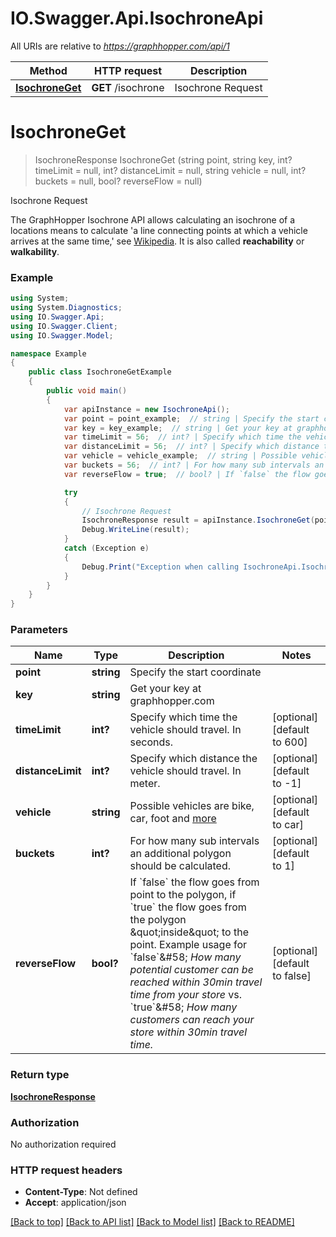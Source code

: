 # IO.Swagger.Api.IsochroneApi

All URIs are relative to *https://graphhopper.com/api/1*

Method | HTTP request | Description
------------- | ------------- | -------------
[**IsochroneGet**](IsochroneApi.md#isochroneget) | **GET** /isochrone | Isochrone Request


<a name="isochroneget"></a>
# **IsochroneGet**
> IsochroneResponse IsochroneGet (string point, string key, int? timeLimit = null, int? distanceLimit = null, string vehicle = null, int? buckets = null, bool? reverseFlow = null)

Isochrone Request

The GraphHopper Isochrone API allows calculating an isochrone of a locations means to calculate 'a line connecting points at which a vehicle arrives at the same time,' see [Wikipedia](http://en.wikipedia.org/wiki/Isochrone_map). It is also called **reachability** or **walkability**. 

### Example
```csharp
using System;
using System.Diagnostics;
using IO.Swagger.Api;
using IO.Swagger.Client;
using IO.Swagger.Model;

namespace Example
{
    public class IsochroneGetExample
    {
        public void main()
        {
            var apiInstance = new IsochroneApi();
            var point = point_example;  // string | Specify the start coordinate
            var key = key_example;  // string | Get your key at graphhopper.com
            var timeLimit = 56;  // int? | Specify which time the vehicle should travel. In seconds. (optional)  (default to 600)
            var distanceLimit = 56;  // int? | Specify which distance the vehicle should travel. In meter. (optional)  (default to -1)
            var vehicle = vehicle_example;  // string | Possible vehicles are bike, car, foot and [more](https://graphhopper.com/api/1/docs/supported-vehicle-profiles/) (optional)  (default to car)
            var buckets = 56;  // int? | For how many sub intervals an additional polygon should be calculated. (optional)  (default to 1)
            var reverseFlow = true;  // bool? | If `false` the flow goes from point to the polygon, if `true` the flow goes from the polygon \"inside\" to the point. Example usage for `false`&#58; *How many potential customer can be reached within 30min travel time from your store* vs. `true`&#58; *How many customers can reach your store within 30min travel time.* (optional)  (default to false)

            try
            {
                // Isochrone Request
                IsochroneResponse result = apiInstance.IsochroneGet(point, key, timeLimit, distanceLimit, vehicle, buckets, reverseFlow);
                Debug.WriteLine(result);
            }
            catch (Exception e)
            {
                Debug.Print("Exception when calling IsochroneApi.IsochroneGet: " + e.Message );
            }
        }
    }
}
```

### Parameters

Name | Type | Description  | Notes
------------- | ------------- | ------------- | -------------
 **point** | **string**| Specify the start coordinate | 
 **key** | **string**| Get your key at graphhopper.com | 
 **timeLimit** | **int?**| Specify which time the vehicle should travel. In seconds. | [optional] [default to 600]
 **distanceLimit** | **int?**| Specify which distance the vehicle should travel. In meter. | [optional] [default to -1]
 **vehicle** | **string**| Possible vehicles are bike, car, foot and [more](https://graphhopper.com/api/1/docs/supported-vehicle-profiles/) | [optional] [default to car]
 **buckets** | **int?**| For how many sub intervals an additional polygon should be calculated. | [optional] [default to 1]
 **reverseFlow** | **bool?**| If &#x60;false&#x60; the flow goes from point to the polygon, if &#x60;true&#x60; the flow goes from the polygon \&quot;inside\&quot; to the point. Example usage for &#x60;false&#x60;&amp;#58; *How many potential customer can be reached within 30min travel time from your store* vs. &#x60;true&#x60;&amp;#58; *How many customers can reach your store within 30min travel time.* | [optional] [default to false]

### Return type

[**IsochroneResponse**](IsochroneResponse.md)

### Authorization

No authorization required

### HTTP request headers

 - **Content-Type**: Not defined
 - **Accept**: application/json

[[Back to top]](#) [[Back to API list]](../README.md#documentation-for-api-endpoints) [[Back to Model list]](../README.md#documentation-for-models) [[Back to README]](../README.md)

